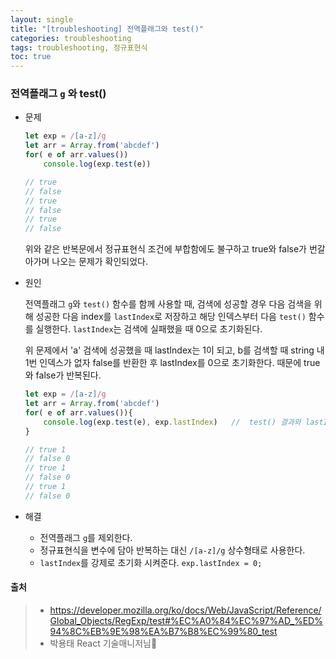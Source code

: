 ```yaml
---
layout: single
title: "[troubleshooting] 전역플래그와 test()"
categories: troubleshooting
tags: troubleshooting, 정규표현식
toc: true
---
```


### 전역플래그 `g` 와 test()

- 문제

  ```javascript
  let exp = /[a-z]/g
  let arr = Array.from('abcdef')
  for( e of arr.values()) 
      console.log(exp.test(e))
  
  // true
  // false
  // true
  // false
  // true
  // false
  ```

  위와 같은 반복문에서 정규표현식 조건에 부합함에도 불구하고 true와 false가 번갈아가며 나오는 문제가 확인되었다.



- 원인

  전역플래그 `g`와 `test()` 함수를 함께 사용할 때, 검색에 성공할 경우 다음 검색을 위해 성공한 다음 index를 `lastIndex`로 저장하고 해당 인덱스부터 다음 `test()` 함수를 실행한다. `lastIndex`는 검색에 실패했을 때 0으로 초기화된다.

  위 문제에서 'a' 검색에 성공했을 때 lastIndex는 1이 되고, b를 검색할 때 string 내 1번 인덱스가 없자 false를 반환한 후 lastIndex를 0으로 초기화한다. 때문에 true와 false가 반복된다.

  ```javascript
  let exp = /[a-z]/g
  let arr = Array.from('abcdef')
  for( e of arr.values()){
      console.log(exp.test(e), exp.lastIndex)	//	test() 결과와 lastIndex를 함께 출력한다.
  }
  
  // true 1
  // false 0
  // true 1
  // false 0
  // true 1
  // false 0
  ```



- 해결
  - 전역플래그 `g`를 제외한다.
  - 정규표현식을 변수에 담아 반복하는 대신 `/[a-z]/g` 상수형태로 사용한다.
  - `lastIndex`를 강제로 초기화 시켜준다. `exp.lastIndex = 0;`



#### 출처

> - https://developer.mozilla.org/ko/docs/Web/JavaScript/Reference/Global_Objects/RegExp/test#%EC%A0%84%EC%97%AD_%ED%94%8C%EB%9E%98%EA%B7%B8%EC%99%80_test
> - 박용태 React 기술매니저님🤩